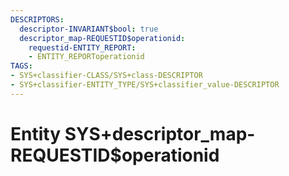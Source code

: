 ```yaml
---
DESCRIPTORS:
  descriptor-INVARIANT$bool: true
  descriptor_map-REQUESTID$operationid:
    requestid-ENTITY_REPORT:
    - ENTITY_REPORToperationid
TAGS:
- SYS+classifier-CLASS/SYS+class-DESCRIPTOR
- SYS+classifier-ENTITY_TYPE/SYS+classifier_value-DESCRIPTOR
---
```

# Entity SYS+descriptor_map-REQUESTID$operationid

